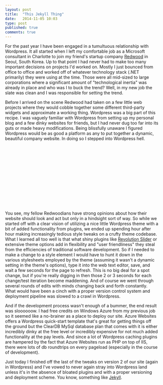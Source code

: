 ```yaml
---
layout: post
title:  "This Jekyll Thing"
date:   2014-11-05 10:03
type: post
published: true
comments: true
---
```

For the past year I have been engaged in a tumultuous relationship with Wordpress. It all started when I left my comfortable job as a Microsoft consultant in Charlotte to join my friend's startup company [Redwood](http://redwood-inc.com) in Seoul, South Korea. Up to that point I had never had to make too many important decisions on projects I'd worked on. Mostly I just bounced from office to office and worked off of whatever technology stack (.NET primarily) they were using at the time. Those were all mid-sized to large corporations where a significant amount of "technological inertia" was already in place and who was I to buck the trend? Well, in my new job the slate was clean and I was responsible for setting the trend.

Before I arrived on the scene Redwood had taken on a few little web projects where they would cobble together some different third-party widgets and approximate a working thing. Wordpress was a big part of this recipe. I was vaguely familiar with Wordpress from setting up my personal blog and a few dinky websites for friends, but I had never dug too far into its guts or made heavy modifications. Being blissfully unaware I figured Wordpress would be as good a platform as any to put together a dynamic, beautiful company website. In doing so I stepped into Wordpress hell.

<div style='background: url(/assets/images/blog/jekyll.jpg); height: 200px; background-attachment: fixed; background-size: cover;'>
</div>

You see, my fellow Redwoodians have strong opinions about how their website should look and act but only in a hindsight sort of way. So while we started off with a clear vision of utilizing a nice little Wordpress theme with a bit of added functionality from plugins, we ended up spending hour after hour making increasingly tedious style tweaks on a crufty theme codebase. What I learned all too well is that what shiny plugins like [Revolution Slider](http://codecanyon.net/item/slider-revolution-responsive-wordpress-plugin/2751380) or extensive theme options add in flexibility and "user friendliness" they steal from the efficiencies of traditional software development. So if I needed to make a change to a style element I would have to hunt it down in the various stylesheets employed by the theme (assuming it wasn't a dynamic setting in the theme's options), type it into the web text editor, save, and wait a few seconds for the page to refresh. This is no big deal for a spot change, but if you're really digging in then those 2 or 3 seconds for each change/test iteration become maddening. And of course we went through several rounds of edits with minds changing back and forth constantly. What would have been a cinch with a proper version control system and deployment pipeline was slowed to a crawl in Wordpress.

And if the development process wasn't enough of a bummer, the end result was sloooooow. I had free credits on Windows Azure from my previous job so it seemed like a no-brainer as a place to deploy our site. Azure Websites offers a Wordpress quick-start template that's great for getting things off the ground but the ClearDB MySql database plan that comes with it is either incredibly dinky at the free level or incredibly expensive for not much added functionality at the pay levels. And since a lot of Wordpress caching plugins are hampered by the fact that Azure Websites run as PHP on top of IIS, there were lots of db roundtrips on every pageload (especially in the course of development).

Just today I finished off the last of the tweaks on version 2 of our site (again in Wordpress) and I've vowed to never again stray into Wordpress land unless it's in the absence of bloated plugins and with a proper versioning and deployment scheme. You know, something like [Jekyll][jekyll].

[jekyll]:      http://jekyllrb.com
